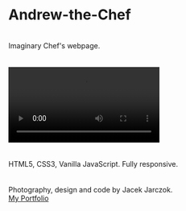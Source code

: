 # Andrew-the-Chef
\
Imaginary Chef's webpage.
\
\
\
![](chef-live.mp4)
\
\
\
HTML5, CSS3, Vanilla JavaScript. Fully responsive.
\
\
\
Photography, design and code by Jacek Jarczok.
\
[My Portfolio](https://k-son.eu)

